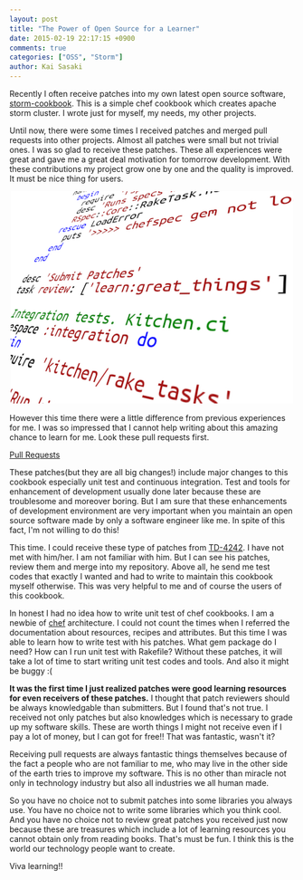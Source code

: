 ```yaml
---
layout: post
title: "The Power of Open Source for a Learner"
date: 2015-02-19 22:17:15 +0900
comments: true
categories: ["OSS", "Storm"]
author: Kai Sasaki
---
```


Recently I often receive patches into my own latest open source software, [storm-cookbook](https://github.com/Lewuathe/storm-cookbook).
This is a simple chef cookbook which creates apache storm cluster. I wrote just for myself, my needs, my other projects.

Until now, there were some times I received patches and merged pull requests into other projects. Almost all patches were small but not trivial ones. I was so glad to receive these patches. These all experiences were great and gave me a great deal motivation for tomorrow development. With these contributions my project grow one by one and the quality is improved. It must be nice thing for users.

<div style="text-align:center">
<img src="/images/posts/2015-02-19-oss-power/review.png" alt="review"/>
</div>


<!-- more -->

However this time there were a little difference from previous experiences for me.
I was so impressed that I cannot help writing about this amazing chance to learn for me. Look these pull requests first.

[Pull Requests](https://github.com/Lewuathe/storm-cookbook/pulls?q=is%3Apr+is%3Aclosed)

These patches(but they are all big changes!) include major changes to this cookbook especially unit test and continuous integration. Test and tools for enhancement of development usually done later because these are troublesome and moreover boring.
But I am sure that these enhancements of development environment are very important when you maintain an open source software made by only a software engineer like me. In spite of this fact, I'm not willing to do this!

This time. I could receive these type of patches from [TD-4242](https://github.com/TD-4242). I have not met with him/her.
I am not familiar with him. But I can see his patches, review them and merge into my repository. Above all, he send me test codes that exactly I wanted and had to write to maintain this cookbook myself otherwise. This was very helpful to me and of course the users of
this cookbook.

In honest I had no idea how to write unit test of chef cookbooks. I am a newbie of [chef](https://www.chef.io/chef/) architecture. I could not count the times when I referred the documentation about resources, recipes and attributes.
But this time I was able to learn how to write test with his patches. What gem package do I need? How can I run unit test with Rakefile? Without these patches, it will take a lot of time to start writing unit test codes and tools. And also it might be buggy :(

**It was the first time I just realized patches were
good learning resources for even receivers of these patches.** I thought that patch reviewers should be always knowledgable than submitters. But I found that's not true. I received not only patches but also knowledges which is necessary to grade up my software skills. These are worth things I might not receive even if I pay a lot of money, but I can got for free!! That was fantastic, wasn't it?

Receiving pull requests are always fantastic things themselves because of the fact a people who are not familiar to me, who
may live in the other side of the earth tries to improve my software. This is no other than miracle not only in technology industry but also all industries we all human made.

So you have no choice not to submit patches into some libraries you always use. You have no choice not to write some libraries
which you think cool. And you have no choice not to review great patches you received just now because these are treasures which include a lot of learning resources you cannot obtain only from reading books. That's must be fun. I think this is the world our technology people want to create.

Viva learning!!

